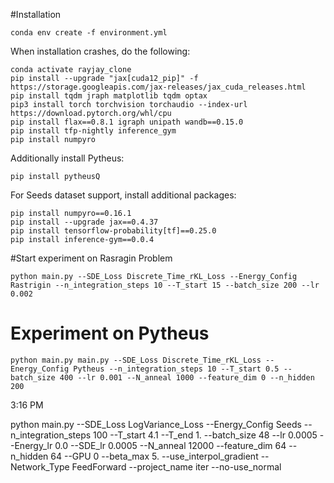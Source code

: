 #Installation

```
conda env create -f environment.yml
```

When installation crashes, do the following:
```
conda activate rayjay_clone
pip install --upgrade "jax[cuda12_pip]" -f https://storage.googleapis.com/jax-releases/jax_cuda_releases.html
pip install tqdm jraph matplotlib tqdm optax
pip3 install torch torchvision torchaudio --index-url https://download.pytorch.org/whl/cpu
pip install flax==0.8.1 igraph unipath wandb==0.15.0
pip install tfp-nightly inference_gym
pip install numpyro
```

Additionally install Pytheus:
```
pip install pytheusQ
```

For Seeds dataset support, install additional packages:
```
pip install numpyro==0.16.1
pip install --upgrade jax==0.4.37
pip install tensorflow-probability[tf]==0.25.0
pip install inference-gym==0.0.4
```

#Start experiment on Rasragin Problem
```
python main.py --SDE_Loss Discrete_Time_rKL_Loss --Energy_Config Rastrigin --n_integration_steps 10 --T_start 15 --batch_size 200 --lr 0.002
```

# Experiment on Pytheus
```
python main.py main.py --SDE_Loss Discrete_Time_rKL_Loss --Energy_Config Pytheus --n_integration_steps 10 --T_start 0.5 --batch_size 400 --lr 0.001 --N_anneal 1000 --feature_dim 0 --n_hidden 200
```

	
3:16 PM








python main.py --SDE_Loss LogVariance_Loss --Energy_Config Seeds --n_integration_steps 100 --T_start 4.1 --T_end 1. --batch_size 48 --lr 0.0005 --Energy_lr 0.0 --SDE_lr 0.0005 --N_anneal 12000 --feature_dim 64 --n_hidden 64 --GPU 0 --beta_max 5. --use_interpol_gradient --Network_Type FeedForward --project_name iter --no-use_normal 